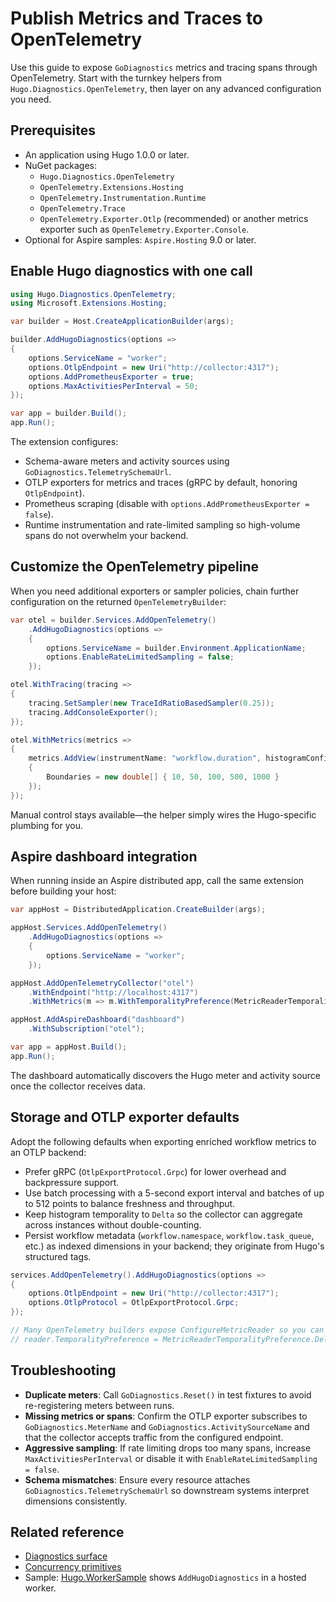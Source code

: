 # Publish Metrics and Traces to OpenTelemetry

Use this guide to expose `GoDiagnostics` metrics and tracing spans through OpenTelemetry. Start with the turnkey helpers from `Hugo.Diagnostics.OpenTelemetry`, then layer on any advanced configuration you need.

## Prerequisites

- An application using Hugo 1.0.0 or later.
- NuGet packages:
  - `Hugo.Diagnostics.OpenTelemetry`
  - `OpenTelemetry.Extensions.Hosting`
  - `OpenTelemetry.Instrumentation.Runtime`
  - `OpenTelemetry.Trace`
  - `OpenTelemetry.Exporter.Otlp` (recommended) or another metrics exporter such as `OpenTelemetry.Exporter.Console`.
- Optional for Aspire samples: `Aspire.Hosting` 9.0 or later.

## Enable Hugo diagnostics with one call

```csharp
using Hugo.Diagnostics.OpenTelemetry;
using Microsoft.Extensions.Hosting;

var builder = Host.CreateApplicationBuilder(args);

builder.AddHugoDiagnostics(options =>
{
    options.ServiceName = "worker";
    options.OtlpEndpoint = new Uri("http://collector:4317");
    options.AddPrometheusExporter = true;
    options.MaxActivitiesPerInterval = 50;
});

var app = builder.Build();
app.Run();
```

The extension configures:

- Schema-aware meters and activity sources using `GoDiagnostics.TelemetrySchemaUrl`.
- OTLP exporters for metrics and traces (gRPC by default, honoring `OtlpEndpoint`).
- Prometheus scraping (disable with `options.AddPrometheusExporter = false`).
- Runtime instrumentation and rate-limited sampling so high-volume spans do not overwhelm your backend.

## Customize the OpenTelemetry pipeline

When you need additional exporters or sampler policies, chain further configuration on the returned `OpenTelemetryBuilder`:

```csharp
var otel = builder.Services.AddOpenTelemetry()
    .AddHugoDiagnostics(options =>
    {
        options.ServiceName = builder.Environment.ApplicationName;
        options.EnableRateLimitedSampling = false;
    });

otel.WithTracing(tracing =>
{
    tracing.SetSampler(new TraceIdRatioBasedSampler(0.25));
    tracing.AddConsoleExporter();
});

otel.WithMetrics(metrics =>
{
    metrics.AddView(instrumentName: "workflow.duration", histogramConfiguration: new ExplicitBucketHistogramConfiguration
    {
        Boundaries = new double[] { 10, 50, 100, 500, 1000 }
    });
});
```

Manual control stays available—the helper simply wires the Hugo-specific plumbing for you.

## Aspire dashboard integration

When running inside an Aspire distributed app, call the same extension before building your host:

```csharp
var appHost = DistributedApplication.CreateBuilder(args);

appHost.Services.AddOpenTelemetry()
    .AddHugoDiagnostics(options =>
    {
        options.ServiceName = "worker";
    });

appHost.AddOpenTelemetryCollector("otel")
    .WithEndpoint("http://localhost:4317")
    .WithMetrics(m => m.WithTemporalityPreference(MetricReaderTemporalityPreference.Delta));

appHost.AddAspireDashboard("dashboard")
    .WithSubscription("otel");

var app = appHost.Build();
app.Run();
```

The dashboard automatically discovers the Hugo meter and activity source once the collector receives data.

## Storage and OTLP exporter defaults

Adopt the following defaults when exporting enriched workflow metrics to an OTLP backend:

- Prefer gRPC (`OtlpExportProtocol.Grpc`) for lower overhead and backpressure support.
- Use batch processing with a 5-second export interval and batches of up to 512 points to balance freshness and throughput.
- Keep histogram temporality to `Delta` so the collector can aggregate across instances without double-counting.
- Persist workflow metadata (`workflow.namespace`, `workflow.task_queue`, etc.) as indexed dimensions in your backend; they originate from Hugo's structured tags.

```csharp
services.AddOpenTelemetry().AddHugoDiagnostics(options =>
{
    options.OtlpEndpoint = new Uri("http://collector:4317");
    options.OtlpProtocol = OtlpExportProtocol.Grpc;
});

// Many OpenTelemetry builders expose ConfigureMetricReader so you can set:
// reader.TemporalityPreference = MetricReaderTemporalityPreference.Delta;
```

## Troubleshooting

- **Duplicate meters**: Call `GoDiagnostics.Reset()` in test fixtures to avoid re-registering meters between runs.
- **Missing metrics or spans**: Confirm the OTLP exporter subscribes to `GoDiagnostics.MeterName` and `GoDiagnostics.ActivitySourceName` and that the collector accepts traffic from the configured endpoint.
- **Aggressive sampling**: If rate limiting drops too many spans, increase `MaxActivitiesPerInterval` or disable it with `EnableRateLimitedSampling = false`.
- **Schema mismatches**: Ensure every resource attaches `GoDiagnostics.TelemetrySchemaUrl` so downstream systems interpret dimensions consistently.

## Related reference

- [Diagnostics surface](../reference/diagnostics.md)
- [Concurrency primitives](../reference/concurrency-primitives.md)
- Sample: [Hugo.WorkerSample](../../samples/Hugo.WorkerSample/Program.cs) shows `AddHugoDiagnostics` in a hosted worker.
